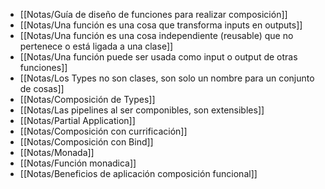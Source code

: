 - [[Notas/Guía de diseño de funciones para realizar composición]]
- [[Notas/Una función es una  cosa  que transforma inputs en outputs]]
- [[Notas/Una función es una  cosa  independiente (reusable) que no pertenece o está ligada a una clase]]
- [[Notas/Una función puede ser usada como input o output de otras funciones]]
- [[Notas/Los Types no son clases, son solo un nombre para un conjunto de cosas]]
- [[Notas/Composición de Types]]
- [[Notas/Las pipelines al ser componibles, son extensibles]]
- [[Notas/Partial Application]]
- [[Notas/Composición con currificación]]
- [[Notas/Composición con Bind]]
- [[Notas/Monada]]
- [[Notas/Función monadica]]
- [[Notas/Beneficios de aplicación composición funcional]]